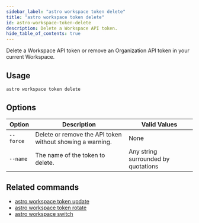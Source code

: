 ```yaml
---
sidebar_label: "astro workspace token delete"
title: "astro workspace token delete"
id: astro-workspace-token-delete
description: Delete a Workspace API token.
hide_table_of_contents: true
---
```


Delete a Workspace API token or remove an Organization API token in your current Workspace.

## Usage

```sh
astro workspace token delete
```

## Options

| Option            | Description                                                                                                                             | Valid Values  |
| ----------------- | --------------------------------------------------------------------------------------------------------------------------------------- | ------------- |
| `--force`   | Delete or remove the API token without showing a warning.                                                                                                     | None   |
| `--name` |The name of the token to delete. | Any string surrounded by quotations |

## Related commands

- [astro workspace token update](cli/astro-workspace-token-update.md)
- [astro workspace token rotate](cli/astro-workspace-token-rotate.md)
- [astro workspace switch](cli/astro-workspace-switch.md)